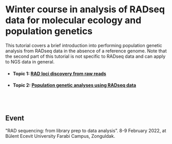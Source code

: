 # Winter course in analysis of RADseq data for molecular ecology and population genetics

This tutorial covers a brief introduction into performing population genetic analysis from RADseq data in the absence of a reference genome. Note that the second part of this tutorial is not specific to RADseq data and can apply to NGS data in general.

- #### **Topic 1:** [RAD loci discovery from raw reads](https://github.com/iksaglam/Zonguldak/blob/main/Files/ID_Loci.md)

- #### **Topic 2:** [Population genetic analyses using RADseq data](https://github.com/iksaglam/Zonguldak/blob/main/Files/Pop_Gen.md)
<br/><br/>
## Event
"RAD sequencing: from library prep to data analysis”. 8-9 February 2022, at Bülent Ecevit University Farabi Campus, Zonguldak.
